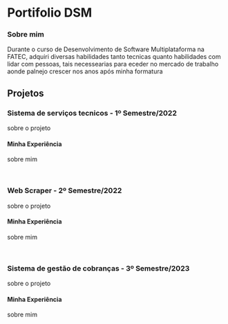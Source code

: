 # Portifolio DSM

<h3>Sobre mim</h3>
<p>
Durante o curso de Desenvolvimento de Software Multiplataforma na FATEC, adquiri diversas habilidades tanto tecnicas quanto habilidades com lidar com pessoas, tais necessearias para eceder no mercado de trabalho aonde 
 palnejo crescer nos anos após minha formatura
</p>
<h2>Projetos</h2>
<h3>Sistema de serviços tecnicos - 1º Semestre/2022</h3>
  <p>
  sobre o projeto
  </p>
  <h4>Minha Experiência</h4>
    <p>
      sobre mim
    </p>
<br>
<h3>Web Scraper - 2º Semestre/2022</h3>
<p>
  sobre o projeto
</p>
  <h4>Minha Experiência</h4>
    <p>
    sobre mim
    </p>
<br>
<h3>Sistema de gestão de cobranças - 3º Semestre/2023</h3>
<p>
sobre o projeto
</p>
  <h4>Minha Experiência</h4>
    <p>
    sobre mim
    </p>
